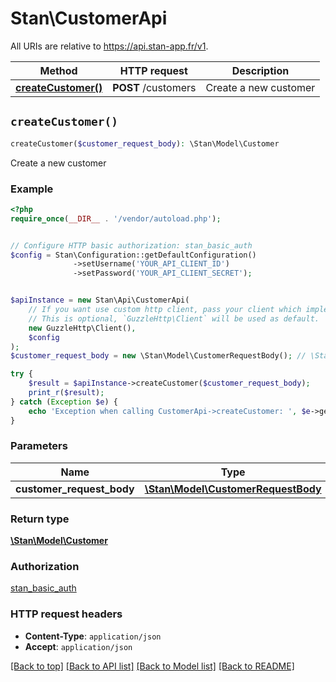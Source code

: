 # Stan\CustomerApi

All URIs are relative to https://api.stan-app.fr/v1.

Method | HTTP request | Description
------------- | ------------- | -------------
[**createCustomer()**](CustomerApi.md#createCustomer) | **POST** /customers | Create a new customer


## `createCustomer()`

```php
createCustomer($customer_request_body): \Stan\Model\Customer
```

Create a new customer

### Example

```php
<?php
require_once(__DIR__ . '/vendor/autoload.php');


// Configure HTTP basic authorization: stan_basic_auth
$config = Stan\Configuration::getDefaultConfiguration()
              ->setUsername('YOUR_API_CLIENT_ID')
              ->setPassword('YOUR_API_CLIENT_SECRET');


$apiInstance = new Stan\Api\CustomerApi(
    // If you want use custom http client, pass your client which implements `GuzzleHttp\ClientInterface`.
    // This is optional, `GuzzleHttp\Client` will be used as default.
    new GuzzleHttp\Client(),
    $config
);
$customer_request_body = new \Stan\Model\CustomerRequestBody(); // \Stan\Model\CustomerRequestBody

try {
    $result = $apiInstance->createCustomer($customer_request_body);
    print_r($result);
} catch (Exception $e) {
    echo 'Exception when calling CustomerApi->createCustomer: ', $e->getMessage(), PHP_EOL;
}
```

### Parameters

Name | Type | Description  | Notes
------------- | ------------- | ------------- | -------------
 **customer_request_body** | [**\Stan\Model\CustomerRequestBody**](../Model/CustomerRequestBody.md)|  | [optional]

### Return type

[**\Stan\Model\Customer**](../Model/Customer.md)

### Authorization

[stan_basic_auth](../../README.md#stan_basic_auth)

### HTTP request headers

- **Content-Type**: `application/json`
- **Accept**: `application/json`

[[Back to top]](#) [[Back to API list]](../../README.md#endpoints)
[[Back to Model list]](../../README.md#models)
[[Back to README]](../../README.md)
